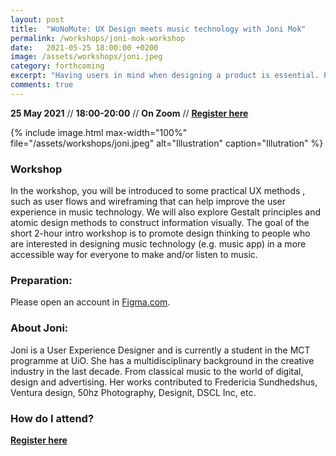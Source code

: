 ```yaml
---
layout: post
title:  "WoNoMute: UX Design meets music technology with Joni Mok"
permalink: /workshops/joni-mok-workshop
date:   2021-05-25 18:00:00 +0200
image: /assets/workshops/joni.jpeg
category: forthcoming
excerpt: "Having users in mind when designing a product is essential. Products are, after all, for users to use. Design thinking is a way to design for users.  The workshop is free, for those who identifies as girls/women and will be held on Zoom."
comments: true
---
```


**25 May 2021** // **18:00-20:00** // **On Zoom** // <strong><a href="https://nettskjema.no/a/192777#/page/1">Register here</a></strong>

{% include image.html
max-width="100%" file="/assets/workshops/joni.jpeg" alt="Illustration"
caption="Illutration" %}

### Workshop

In the workshop, you will be introduced to some practical UX methods , such as user flows and wireframing that can help improve the user experience in music technology. We will also explore Gestalt principles and atomic design methods to construct information visually. The goal of the short 2-hour intro workshop is to promote design thinking to people who are interested in designing music technology (e.g. music app) in a more accessible way for everyone to make and/or listen to music.

### Preparation:

Please open an account in [Figma.com](http://figma.com).

### About Joni:
Joni is a User Experience Designer and is currently a student in the MCT programme at UiO. She has a multidisciplinary background in the creative industry in the last decade. From classical music to the world of digital, design and advertising. Her works contributed to Fredericia Sundhedshus, Ventura design, 50hz Photography, Designit, DSCL Inc, etc.


### How do I attend?
<strong><a href="https://nettskjema.no/a/192777#/page/1">Register here</a></strong>
